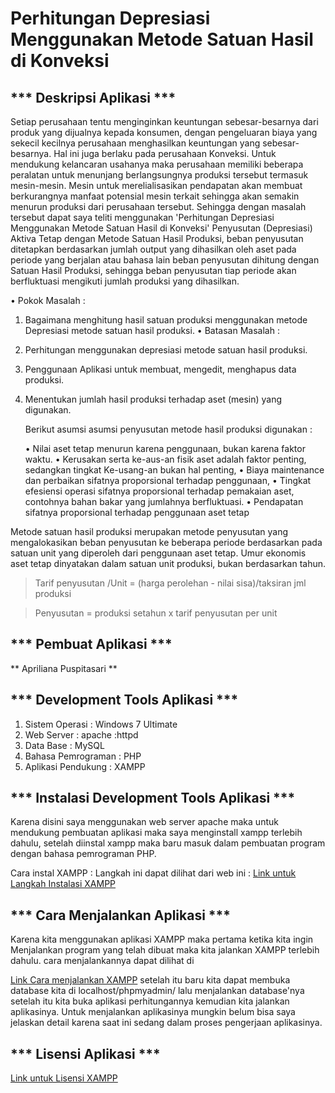 # Perhitungan Depresiasi Menggunakan Metode Satuan Hasil di Konveksi


*** Deskripsi Aplikasi ***
---

Setiap perusahaan tentu menginginkan keuntungan sebesar-besarnya dari
produk yang dijualnya kepada konsumen, dengan pengeluaran biaya yang sekecil
kecilnya perusahaan menghasilkan keuntungan yang sebesar-besarnya. Hal ini
juga berlaku pada perusahaan Konveksi.
Untuk mendukung kelancaran usahanya maka perusahaan memiliki beberapa peralatan
untuk menunjang berlangsungnya produksi tersebut termasuk mesin-mesin.
Mesin untuk merelialisasikan pendapatan akan membuat berkurangnya manfaat 
potensial mesin terkait sehingga akan semakin menurun produksi dari perusahaan
tersebut. Sehingga dengan masalah tersebut dapat saya teliti menggunakan 
'Perhitungan Depresiasi Menggunakan Metode Satuan Hasil di Konveksi'
Penyusutan (Depresiasi) Aktiva Tetap dengan Metode Satuan Hasil Produksi, beban 
penyusutan ditetapkan berdasarkan jumlah output yang dihasilkan oleh 
aset pada periode yang berjalan atau bahasa lain beban penyusutan dihitung 
dengan Satuan Hasil Produksi, sehingga beban penyusutan tiap periode akan 
berfluktuasi mengikuti jumlah produksi yang dihasilkan.

• Pokok Masalah :
1. Bagaimana menghitung hasil satuan produksi menggunakan metode 
    Depresiasi metode satuan hasil produksi.
• Batasan Masalah :
1. Perhitungan menggunakan depresiasi metode satuan hasil produksi.
2. Penggunaan Aplikasi untuk membuat, mengedit, menghapus data produksi.
3. Menentukan jumlah hasil produksi terhadap aset (mesin) yang digunakan.

    Berikut asumsi asumsi penyusutan metode hasil produksi digunakan :
    
    •	Nilai aset tetap menurun karena penggunaan, bukan karena faktor waktu.
    •	Kerusakan serta ke-aus-an fisik aset adalah faktor penting, sedangkan tingkat 
        Ke-usang-an bukan hal penting,
    •	Biaya maintenance dan perbaikan sifatnya proporsional terhadap penggunaan,
    •	Tingkat efesiensi operasi sifatnya proporsional terhadap pemakaian aset, 
        contohnya bahan bakar yang jumlahnya berfluktuasi.
    •	Pendapatan sifatnya proporsional terhadap penggunaan aset tetap

Metode satuan hasil produksi merupakan metode penyusutan yang mengalokasikan beban 
penyusutan ke beberapa periode berdasarkan pada satuan unit yang diperoleh dari 
penggunaan aset tetap. Umur ekonomis aset tetap dinyatakan dalam satuan unit 
produksi, bukan berdasarkan tahun.

> Tarif penyusutan /Unit = (harga perolehan - nilai sisa)/taksiran jml produksi

> Penyusutan = produksi setahun x tarif penyusutan per unit


*** Pembuat Aplikasi ***
---

** Apriliana Puspitasari **


*** Development Tools Aplikasi ***
---

1. Sistem Operasi     : Windows 7 Ultimate
2. Web Server         : apache :httpd
3. Data Base          : MySQL
4. Bahasa Pemrograman : PHP
5. Aplikasi Pendukung : XAMPP 


*** Instalasi Development Tools Aplikasi ***
---

Karena disini saya menggunakan web server apache maka untuk mendukung pembuatan
aplikasi maka saya menginstall xampp terlebih dahulu, setelah diinstal xampp 
maka baru masuk dalam pembuatan program dengan bahasa pemrograman PHP.

Cara instal XAMPP :
Langkah ini dapat dilihat dari web ini :
[Link untuk Langkah Instalasi XAMPP](https://webhostmu.com/cara-instal-xampp/)


*** Cara Menjalankan Aplikasi ***
---

Karena kita menggunakan aplikasi XAMPP maka pertama ketika kita ingin Menjalankan
program yang telah dibuat maka kita jalankan XAMPP terlebih dahulu.
cara menjalankannya dapat dilihat di 

[Link Cara menjalankan XAMPP](https://webhostmu.com/cara-instal-xampp/)
setelah itu baru kita dapat membuka database kita di localhost/phpmyadmin/
lalu menjalankan database'nya setelah itu kita buka aplikasi perhitungannya 
kemudian kita jalankan aplikasinya. Untuk menjalankan aplikasinya mungkin
belum bisa saya jelaskan detail karena saat ini sedang dalam proses 
pengerjaan aplikasinya.


*** Lisensi Aplikasi ***
---

[Link untuk Lisensi XAMPP](https://id.wikipedia.org/wiki/XAMPP)
